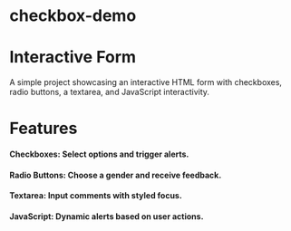 # checkbox-demo 
# Interactive Form
A simple project showcasing an interactive HTML form with checkboxes, radio buttons, a textarea, and JavaScript interactivity.

# Features
#### Checkboxes: Select options and trigger alerts.

#### Radio Buttons: Choose a gender and receive feedback.

#### Textarea: Input comments with styled focus.

#### JavaScript: Dynamic alerts based on user actions.
